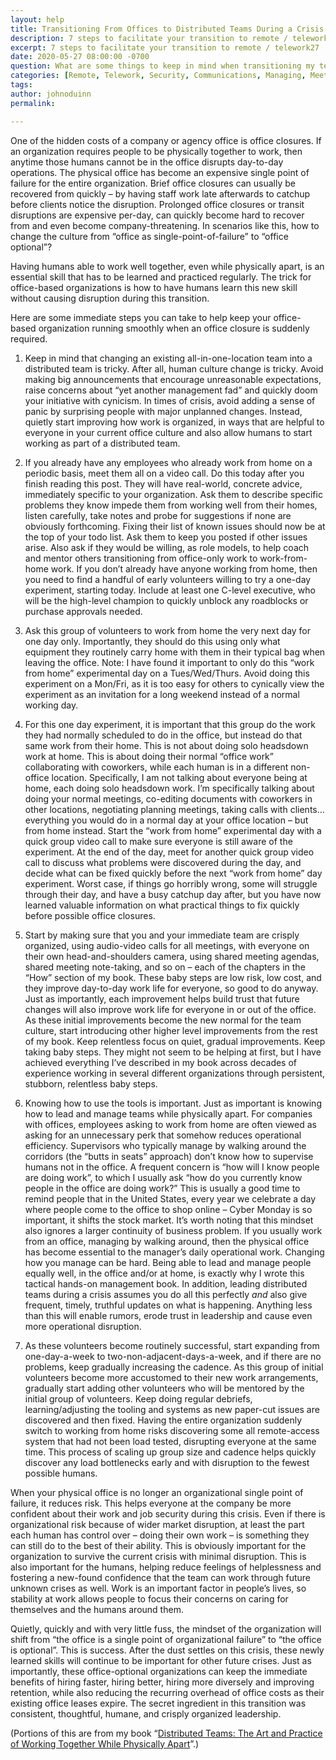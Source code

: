 ```yaml
---
layout: help
title: Transitioning From Offices to Distributed Teams During a Crisis
description: 7 steps to facilitate your transition to remote / telework
excerpt: 7 steps to facilitate your transition to remote / telework27
date: 2020-05-27 08:00:00 -0700
question: What are some things to keep in mind when transitioning my team to remote / telework?
categories: [Remote, Telework, Security, Communications, Managing, Meetings, Project management, Technology, Policy]
tags: 
author: johnoduinn
permalink: 

---
```


One of the hidden costs of a company or agency office is office closures. If an organization requires people to be physically together to work, then anytime those humans cannot be in the office disrupts day-to-day operations. The physical office has become an expensive single point of failure for the entire organization. Brief office closures can usually be recovered from quickly – by having staff work late afterwards to catchup before clients notice the disruption. Prolonged office closures or transit disruptions are expensive per-day, can quickly become hard to recover from and even become company-threatening. In scenarios like this, how to change the culture from “office as single-point-of-failure” to “office optional”?

Having humans able to work well together, even while physically apart, is an essential skill that has to be learned and practiced regularly. The trick for office-based organizations is how to have humans learn this new skill without causing disruption during this transition.

Here are some immediate steps you can take to help keep your office-based organization running smoothly when an office closure is suddenly required.  

1. Keep in mind that changing an existing all-in-one-location team into a distributed team is tricky. After all, human culture change is tricky. Avoid making big announcements that encourage unreasonable expectations, raise concerns about “yet another management fad” and quickly doom your initiative with cynicism. In times of crisis, avoid adding a sense of panic by surprising people with major unplanned changes. Instead, quietly start improving how work is organized, in ways that are helpful to everyone in your current office culture and also allow humans to start working as part of a distributed team.

2. If you already have any employees who already work from home on a periodic basis, meet them all on a video call. Do this today after you finish reading this post. They will have real-world, concrete advice, immediately specific to your organization. Ask them to describe specific problems they know impede them from working well from their homes, listen carefully, take notes and probe for suggestions if none are obviously forthcoming. Fixing their list of known issues should now be at the top of your todo list. Ask them to keep you posted if other issues arise. Also ask if they would be willing, as role models, to help coach and mentor others transitioning from office-only work to work-from-home work. If you don’t already have anyone working from home, then you need to find a handful of early volunteers willing to try a one-day experiment, starting today. Include at least one C-level executive, who will be the high-level champion to quickly unblock any roadblocks or purchase approvals needed. 

3. Ask this group of volunteers to work from home the very next day for one day only. Importantly, they should do this using only what equipment they routinely carry home with them in their typical bag when leaving the office. Note: I have found it important to only do this “work from home” experimental day on a Tues/Wed/Thurs. Avoid doing this experiment on a Mon/Fri, as it is too easy for others to cynically view the experiment as an invitation for a long weekend instead of a normal working day.

4. For this one day experiment, it is important that this group do the work they had normally scheduled to do in the office, but instead do that same work from their home. This is not about doing solo headsdown work at home. This is about doing their normal “office work” collaborating with coworkers, while each human is in a different non-office location. Specifically, I am not talking about everyone being at home, each doing solo headsdown work. I’m specifically talking about doing your normal meetings, co-editing documents with coworkers in other locations, negotiating planning meetings, taking calls with clients… everything you would do in a normal day at your office location – but from home instead. Start the “work from home” experimental day with a quick group video call to make sure everyone is still aware of the experiment. At the end of the day, meet for another quick group video call to discuss what problems were discovered during the day, and decide what can be fixed quickly before the next “work from home” day experiment. Worst case, if things go horribly wrong, some will struggle through their day, and have a busy catchup day after, but you have now learned valuable information on what practical things to fix quickly before possible office closures. 

5. Start by making sure that you and your immediate team are crisply organized, using audio-video calls for all meetings, with everyone on their own head-and-shoulders camera, using shared meeting agendas, shared meeting note-taking, and so on – each of the chapters in the “How” section of my book. These baby steps are low risk, low cost, and they improve day-to-day work life for everyone, so good to do anyway. Just as importantly, each improvement helps build trust that future changes will also improve work life for everyone in or out of the office. As these initial improvements become the new normal for the team culture, start introducing other higher level improvements from the rest of my book. Keep relentless focus on quiet, gradual improvements. Keep taking baby steps. They might not seem to be helping at first, but I have achieved everything I’ve described in my book across decades of experience working in several different organizations through persistent, stubborn, relentless baby steps.

6. Knowing how to use the tools is important. Just as important is knowing how to lead and manage teams while physically apart. For companies with offices, employees asking to work from home are often viewed as asking for an unnecessary perk that somehow reduces operational efficiency. Supervisors who typically manage by walking around the corridors (the “butts in seats” approach) don’t know how to supervise humans not in the office. A frequent concern is “how will I know people are doing work”, to which I usually ask “how do you currently know people in the office are doing work?” This is usually a good time to remind people that in the United States, every year we celebrate a day where people come to the office to shop online – Cyber Monday is so important, it shifts the stock market. It’s worth noting that this mindset also ignores a larger continuity of business problem. If you usually work from an office, managing by walking around, then the physical office has become essential to the manager’s daily operational work. Changing how you manage can be hard. Being able to lead and manage people equally well, in the office and/or at home, is exactly why I wrote this tactical hands-on management book. In addition, leading distributed teams during a crisis assumes you do all this perfectly *and* also give frequent, timely, truthful updates on what is happening. Anything less than this will enable rumors, erode trust in leadership and cause even more operational disruption. 

7. As these volunteers become routinely successful, start expanding from one-day-a-week to two-non-adjacent-days-a-week, and if there are no problems, keep gradually increasing the cadence. As this group of initial volunteers become more accustomed to their new work arrangements, gradually start adding other volunteers who will be mentored by the initial group of volunteers. Keep doing regular debriefs, learning/adjusting the tooling and systems as new paper-cut issues are discovered and then fixed. Having the entire organization suddenly switch to working from home risks discovering some all remote-access system that had not been load tested, disrupting everyone at the same time. This process of scaling up group size and cadence helps quickly discover any load bottlenecks early and with disruption to the fewest possible humans.

When your physical office is no longer an organizational single point of failure, it reduces risk. This helps everyone at the company be more confident about their work and job security during this crisis. Even if there is organizational risk because of wider market disruption, at least the part each human has control over – doing their own work – is something they can still do to the best of their ability. This is obviously important for the organization to survive the current crisis with minimal disruption. This is also important for the humans, helping reduce feelings of helplessness and fostering a new-found confidence that the team can work through future unknown crises as well. Work is an important factor in people’s lives, so stability at work allows people to focus their concerns on caring for themselves and the humans around them.

Quietly, quickly and with very little fuss, the mindset of the organization will shift from “the office is a single point of organizational failure” to “the office is optional”. This is success. After the dust settles on this crisis, these newly learned skills will continue to be important for other future crises. Just as importantly, these office-optional organizations can keep the immediate benefits of hiring faster, hiring better, hiring more diversely and improving retention, while also reducing the recurring overhead of office costs as their existing office leases expire. The secret ingredient in this transition was consistent, thoughtful, humane, and crisply organized leadership.

(Portions of this are from my book “[Distributed Teams: The Art and Practice of Working Together While Physically Apart](https://www.amzn.com/1732254907)”.)